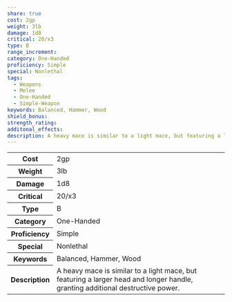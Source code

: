 ```yaml
---
share: true
cost: 2gp
weight: 3lb
damage: 1d8
critical: 20/x3
type: B
range_increment: 
category: One-Handed
proficiency: Simple
special: Nonlethal
tags:
  - Weapons
  - Melee
  - One-Handed
  - Simple-Weapon
keywords: Balanced, Hammer, Wood
shield_bonus: 
strength_rating: 
additonal_effects: 
description: A heavy mace is similar to a light mace, but featuring a larger head and longer handle, granting additional destructive power.
---
```

<p><span dir="ltr" style="overflow-x: auto;"><table><tbody><tr><th dir="ltr">Cost</th><td dir="ltr">2gp</td></tr><tr><th dir="ltr">Weight</th><td dir="ltr">3lb</td></tr><tr><th dir="ltr">Damage</th><td dir="ltr">1d8</td></tr><tr><th dir="ltr">Critical</th><td dir="ltr">20/x3</td></tr><tr><th dir="ltr">Type</th><td dir="ltr">B</td></tr><tr><th dir="ltr">Category</th><td dir="ltr">One-Handed</td></tr><tr><th dir="ltr">Proficiency</th><td dir="ltr">Simple</td></tr><tr><th dir="ltr">Special</th><td dir="ltr">Nonlethal</td></tr><tr><th dir="ltr">Keywords</th><td dir="ltr">Balanced, Hammer, Wood</td></tr><tr><th dir="ltr">Description</th><td dir="ltr">A heavy mace is similar to a light mace, but featuring a larger head and longer handle, granting additional destructive power.</td></tr></tbody></table></span></p>
